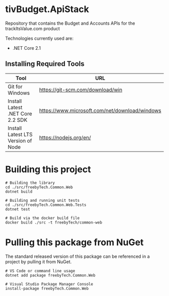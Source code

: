 # tivBudget.ApiStack
Repository that contains the Budget and Accounts APIs for the trackItsValue.com product

Technologies currently used are:

* .NET Core 2.1

## Installing Required Tools
| Tool                               | URL                                              |
| ---------------------------------- | ------------------------------------------------ |
| Git for Windows                    | https://git-scm.com/download/win                 |
| Install Latest .NET Core 2.2 SDK   | https://www.microsoft.com/net/download/windows   |
| Install Latest LTS Version of Node | https://nodejs.org/en/                           |


# Building this project
```
# Building the library
cd ./src/freebyTech.Common.Web
dotnet build

# Building and running unit tests
cd ./src/freebyTech.Common.Web.Tests
dotnet test

# Build via the docker build file
docker build ./src -t freebyTech/common-web
```

# Pulling this package from NuGet
The standard released version of this package can be referenced in a project by pulling it from NuGet.
```
# VS Code or command line usage
dotnet add package freebyTech.Common.Web

# Visual Studio Package Manager Console
install-package freebyTech.Common.Web
```
